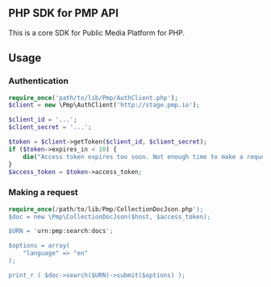 ## PHP SDK for PMP API

This is a core SDK for Public Media Platform for PHP.

## Usage

### Authentication

```php
require_once('path/to/lib/Pmp/AuthClient.php');
$client = new \Pmp\AuthClient('http://stage.pmp.io');

$client_id = '...';
$client_secret = '...';

$token = $client->getToken($client_id, $client_secret);
if ($token->expires_in < 10) {
    die("Access token expires too soon. Not enough time to make a request. Mayday, mayday!");
}
$access_token = $token->access_token;
```

### Making a request

```php
require_once(/path/to/lib/Pmp/CollectionDocJson.php');
$doc = new \Pmp\CollectionDocJson($host, $access_token);

$URN = 'urn:pmp:search:docs';

$options = array(
    "language" => "en"
);

print_r ( $doc->search($URN)->submit($options) );
```

